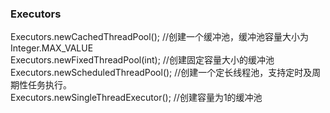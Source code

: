 ### Executors  
Executors.newCachedThreadPool();  //创建一个缓冲池，缓冲池容量大小为Integer.MAX_VALUE  
Executors.newFixedThreadPool(int);    //创建固定容量大小的缓冲池  
Executors.newScheduledThreadPool();  //创建一个定长线程池，支持定时及周期性任务执行。  
Executors.newSingleThreadExecutor();   //创建容量为1的缓冲池  

